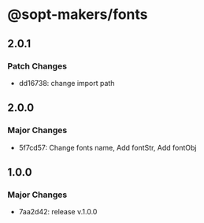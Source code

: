 # @sopt-makers/fonts

## 2.0.1

### Patch Changes

- dd16738: change import path

## 2.0.0

### Major Changes

- 5f7cd57: Change fonts name, Add fontStr, Add fontObj

## 1.0.0

### Major Changes

- 7aa2d42: release v.1.0.0
